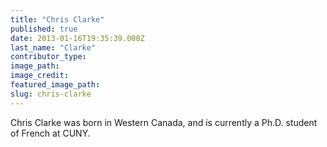 ```yaml
---
title: "Chris Clarke"
published: true
date: 2013-01-16T19:35:39.000Z
last_name: "Clarke"
contributor_type:
image_path:
image_credit:
featured_image_path:
slug: chris-clarke
---
```


Chris Clarke was born in Western Canada, and is currently a Ph.D. student of French at CUNY.

